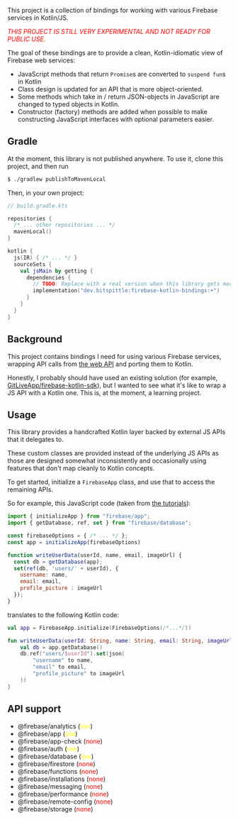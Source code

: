 This project is a collection of bindings for working with various Firebase services in Kotlin/JS.

*<span style="color:red">THIS PROJECT IS STILL VERY EXPERIMENTAL AND NOT READY FOR PUBLIC USE.</span>*

The goal of these bindings are to provide a clean, Kotlin-idiomatic view of Firebase web services:
* JavaScript methods that return `Promise`s are converted to `suspend fun`s in Kotlin
* Class design is updated for an API that is more object-oriented.
* Some methods which take in / return JSON-objects in JavaScript are changed to typed objects in Kotlin.
* Constructor (factory) methods are added when possible to make constructing JavaScript interfaces with optional
  parameters easier.

## Gradle

At the moment, this library is not published anywhere. To use it, clone this project, and then run

```bash
$ ./gradlew publishToMavenLocal
```

Then, in your own project:

```kotlin
// build.gradle.kts

repositories {
  /* ... other repositories ... */
  mavenLocal()
}

kotlin {
  js(IR) { /* ... */ }
  sourceSets {
    val jsMain by getting {
      dependencies {
        // TODO: Replace with a real version when this library gets more mature
        implementation("dev.bitspittle:firebase-kotlin-bindings:+")
      }
    }
  }
}
```

## Background

This project contains bindings I need for using various Firebase services, wrapping API calls from
[the web API](https://firebase.google.com/docs/reference/js) and porting them to Kotlin.

Honestly, I probably should have used an existing solution (for example,
[GitLiveApp/firebase-kotlin-sdk](https://github.com/GitLiveApp/firebase-kotlin-sdk)), but I wanted to see what it's like
to wrap a JS API with a Kotlin one. This is, at the moment, a learning project.

## Usage

This library provides a handcrafted Kotlin layer backed by external JS APIs that it delegates to.

These custom classes are provided instead of the underlying JS APIs as those are designed somewhat inconsistently and
occasionally using features that don't map cleanly to Kotlin concepts.

To get started, initialize a `FirebaseApp` class, and use that to access the remaining APIs.

So for example, this JavaScript code (taken from
[the tutorials](https://firebase.google.com/docs/database/web/read-and-write#basic_write)):

```javascript
import { initializeApp } from "firebase/app";
import { getDatabase, ref, set } from "firebase/database";

const firebaseOptions = { /* ... */ };
const app = initializeApp(firebaseOptions)

function writeUserData(userId, name, email, imageUrl) {
  const db = getDatabase(app);
  set(ref(db, 'users/' + userId), {
    username: name,
    email: email,
    profile_picture : imageUrl
  });
}
```

translates to the following Kotlin code:

```kotlin
val app = FirebaseApp.initialize(FirebaseOptions(/*...*/))

fun writeUserData(userId: String, name: String, email: String, imageUrl: String) {
    val db = app.getDatabase()
    db.ref("users/$userId").set(json(
        "username" to name,
        "email" to email,
        "profile_picture" to imageUrl
    ))
}
```

## API support

- @firebase/analytics (<span style="color:yellow">low</span>)
- @firebase/app (<span style="color:yellow">low</span>)
- @firebase/app-check (<span style="color:red">none</span>) 
- @firebase/auth (<span style="color:yellow">low</span>)
- @firebase/database (<span style="color:yellow">low</span>)
- @firebase/firestore (<span style="color:red">none</span>)
- @firebase/functions (<span style="color:red">none</span>)
- @firebase/installations (<span style="color:red">none</span>)
- @firebase/messaging (<span style="color:red">none</span>)
- @firebase/performance (<span style="color:red">none</span>)
- @firebase/remote-config (<span style="color:red">none</span>)
- @firebase/storage (<span style="color:red">none</span>)